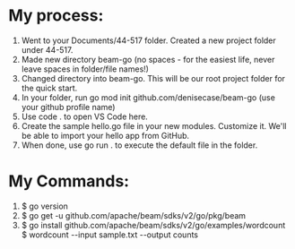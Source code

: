# My process:

1. Went to your Documents/44-517 folder. Created a new project folder under 44-517. 
2. Made new directory beam-go (no spaces - for the easiest life, never leave spaces in folder/file names!)
3. Changed directory into beam-go. This will be our root project folder for the quick start.
4. In your folder, run go mod init github.com/denisecase/beam-go (use your github profile name)
5. Use code . to open VS Code here.
6. Create the sample hello.go file in your new modules. Customize it. We'll be able to import your hello app from GitHub.
7. When done, use go run . to execute the default file in the folder. 

# My Commands:
1. $ go version
2. $ go get -u github.com/apache/beam/sdks/v2/go/pkg/beam
3. $ go install github.com/apache/beam/sdks/v2/go/examples/wordcount
$ wordcount --input sample.txt --output counts

